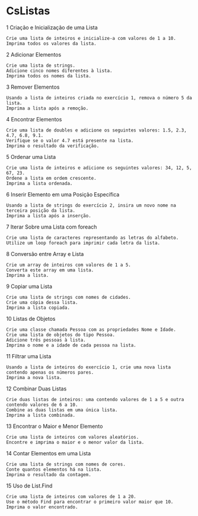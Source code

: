 # CsListas

1 Criação e Inicialização de uma Lista

    Crie uma lista de inteiros e inicialize-a com valores de 1 a 10.
    Imprima todos os valores da lista.

2 Adicionar Elementos

    Crie uma lista de strings.
    Adicione cinco nomes diferentes à lista.
    Imprima todos os nomes da lista.

3 Remover Elementos

    Usando a lista de inteiros criada no exercício 1, remova o número 5 da lista.
    Imprima a lista após a remoção.

4 Encontrar Elementos

    Crie uma lista de doubles e adicione os seguintes valores: 1.5, 2.3, 4.7, 6.8, 9.1.
    Verifique se o valor 4.7 está presente na lista.
    Imprima o resultado da verificação.

5 Ordenar uma Lista

    Crie uma lista de inteiros e adicione os seguintes valores: 34, 12, 5, 67, 23.
    Ordene a lista em ordem crescente.
    Imprima a lista ordenada.

6 Inserir Elemento em uma Posição Específica

    Usando a lista de strings do exercício 2, insira um novo nome na terceira posição da lista.
    Imprima a lista após a inserção.

7 Iterar Sobre uma Lista com foreach

    Crie uma lista de caracteres representando as letras do alfabeto.
    Utilize um loop foreach para imprimir cada letra da lista.

8 Conversão entre Array e Lista

    Crie um array de inteiros com valores de 1 a 5.
    Converta este array em uma lista.
    Imprima a lista.

9 Copiar uma Lista

    Crie uma lista de strings com nomes de cidades.
    Crie uma cópia dessa lista.
    Imprima a lista copiada.

10 Listas de Objetos

    Crie uma classe chamada Pessoa com as propriedades Nome e Idade.
    Crie uma lista de objetos do tipo Pessoa.
    Adicione três pessoas à lista.
    Imprima o nome e a idade de cada pessoa na lista.

11 Filtrar uma Lista

    Usando a lista de inteiros do exercício 1, crie uma nova lista contendo apenas os números pares.
    Imprima a nova lista.

12 Combinar Duas Listas

    Crie duas listas de inteiros: uma contendo valores de 1 a 5 e outra contendo valores de 6 a 10.
    Combine as duas listas em uma única lista.
    Imprima a lista combinada.

13 Encontrar o Maior e Menor Elemento

    Crie uma lista de inteiros com valores aleatórios.
    Encontre e imprima o maior e o menor valor da lista.

14 Contar Elementos em uma Lista

    Crie uma lista de strings com nomes de cores.
    Conte quantos elementos há na lista.
    Imprima o resultado da contagem.

15 Uso de List<T>.Find

    Crie uma lista de inteiros com valores de 1 a 20.
    Use o método Find para encontrar o primeiro valor maior que 10.
    Imprima o valor encontrado.
